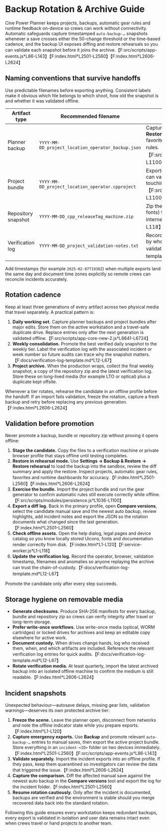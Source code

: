 # Backup Rotation & Archive Guide

Cine Power Planner keeps projects, backups, automatic gear rules and runtime feedback on-device so
crews can work without connectivity. Automatic safeguards capture timestamped `auto-backup-…`
snapshots whenever a save crosses either the 50-change threshold or the time-based cadence, and the
backup UI exposes diffing and restore rehearsals so you can validate each snapshot before it joins
the archive.【F:src/scripts/app-events.js†L86-L143】【F:index.html†L2501-L2560】【F:index.html†L2606-L2624】

## Naming conventions that survive handoffs
Use predictable filenames before exporting anything. Consistent labels make it obvious which file
belongs to which shoot, how old the snapshot is and whether it was validated offline.

| Artifact type | Recommended filename | Notes |
| --- | --- | --- |
| Planner backup | `YYYY-MM-DD_project_location_operator_backup.json` | Captured through **Settings → Backup &amp; Restore → Backup**; includes projects, backups, favorites, runtime feedback and automatic gear rules.【F:index.html†L2501-L2560】【F:src/scripts/modules/persistence.js†L1036-L1100】 |
| Project bundle | `YYYY-MM-DD_project_location_operator.cpproject` | Exported via **Share → Export bundle** so crews can validate setups in isolation without touching production data.【F:src/scripts/modules/persistence.js†L1036-L1100】 |
| Repository snapshot | `YYYY-MM-DD_cpp_releaseTag_machine.zip` | Zip the full repository (including icons and fonts) to rebuild the offline environment without internet access.【F:service-worker.js†L1-L118】 |
| Verification log | `YYYY-MM-DD_project_validation-notes.txt` | Record which exports were inspected offline, by whom and when so audits can replay the validation run.【F:docs/verification-log-template.md†L12-L67】 |

Add timestamps (for example `2025-02-07T1930Z`) when multiple exports land the same day and document
time zones explicitly so remote crews can reconcile incidents accurately.

## Rotation cadence
Keep at least three generations of every artifact across two physical media that travel separately.
A practical pattern is:

1. **Daily working set.** Capture planner backups and project bundles after major edits. Store them
   on the active workstation and a travel-safe duplicate drive. Replace entries only after the next
   generation is validated offline.【F:src/scripts/app-core-new-2.js†L6641-L6724】
2. **Weekly consolidation.** Promote the best verified daily snapshot to the weekly tier. Label the
   verification log with the associated incident or week number so future audits can trace why the
   snapshot matters.【F:docs/verification-log-template.md†L12-L67】
3. **Project archive.** When the production wraps, collect the final weekly snapshot, a copy of the
   repository zip and the latest verification log. Store these on long-lived media (for example LTO or
   optical) plus a duplicate kept offsite.

Whenever a tier rotates, rehearse the candidate in an offline profile before the handoff. If an
import fails validation, freeze the rotation, capture a fresh backup and retry before replacing any
previous generation.【F:index.html†L2606-L2624】

## Validation before promotion
Never promote a backup, bundle or repository zip without proving it opens offline:

1. **Stage the candidate.** Copy the files to a verification machine or private browser profile that
   stays offline until testing completes.
2. **Restore in rehearsal mode.** Use **Settings → Backup &amp; Restore → Restore rehearsal** to load the
   backup into the sandbox, review the diff summary and apply the restore. Inspect projects, automatic
   gear rules, favorites and runtime dashboards for accuracy.【F:index.html†L2501-L2560】【F:index.html†L2606-L2624】
3. **Exercise the bundle.** Import the project bundle and run the gear generator to confirm
   automatic rules still execute correctly while offline.【F:src/scripts/modules/persistence.js†L1036-L1100】
4. **Export a diff log.** Back in the primary profile, open **Compare versions**, select the candidate
   manual save and the newest auto backup, review highlights, add incident notes and export the JSON so
   the rotation documents what changed since the last generation.【F:index.html†L2501-L2560】
5. **Check offline assets.** Open the help dialog, legal pages and device catalog so you know locally
   stored Uicons, fonts and documentation render correctly from disk.【F:index.html†L1-L120】【F:service-worker.js†L1-L118】
6. **Update the verification log.** Record the operator, browser, validation timestamp, filenames and
   anomalies so anyone replaying the archive can trust the chain-of-custody.【F:docs/verification-log-template.md†L12-L67】

Promote the candidate only after every step succeeds.

## Storage hygiene on removable media
- **Generate checksums.** Produce SHA-256 manifests for every backup, bundle and repository zip so
  crews can verify integrity after travel or long-term storage.
- **Prefer write-once workflows.** Use write-once media (optical, WORM cartridges) or locked drives
  for archives and keep an editable copy elsewhere for active work.
- **Document custody.** When drives change hands, log who received them, when, and which artifacts are
  included. Reference the relevant verification log entries for quick audits.【F:docs/verification-log-template.md†L12-L67】
- **Rotate verification media.** At least quarterly, import the latest archived backup into an
  isolated offline machine to confirm the medium is still readable.【F:index.html†L2606-L2624】

## Incident snapshots
Unexpected behaviour—autosave delays, missing gear lists, validation warnings—deserves its own
protected archive tier:

1. **Freeze the scene.** Leave the planner open, disconnect from networks and note the offline
   indicator state while you prepare exports.【F:index.html†L1-L120】
2. **Capture emergency exports.** Use **Backup** and promote relevant `auto-backup-…` entries to
   manual saves, then export the active project bundle. Store everything in an `incident-<ID>` folder
   on two devices immediately.【F:index.html†L2501-L2560】【F:src/scripts/app-events.js†L86-L143】
3. **Validate separately.** Import the incident exports into an offline profile. If they pass, keep
   them quarantined so investigators can review the data that triggered the issue.【F:index.html†L2606-L2624】
4. **Capture the comparison.** Diff the affected manual save against the newest auto backup in the
   **Compare versions** tool and export the log for the incident folder.【F:index.html†L2501-L2560】
5. **Resume rotation cautiously.** Only after the incident is documented, backups are verified and the
   environment is stable should you merge recovered data back into the standard rotation.

Following this guide ensures every workstation keeps redundant backups, every export is validated in
isolation and user data remains intact even when crews travel or hand projects to another team.
